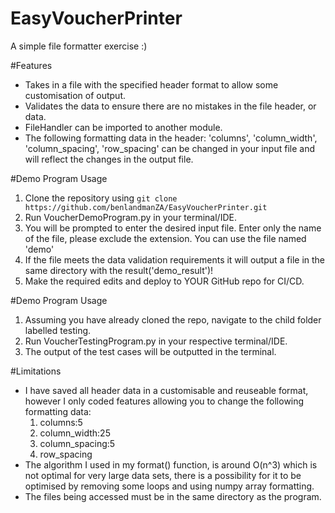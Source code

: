 # EasyVoucherPrinter
A simple file formatter exercise :)

#Features

- Takes in a file with the specified header format to allow some customisation of output.
- Validates the data to ensure there are no mistakes in the file header, or data.
- FileHandler can be imported to another module.
- The following formatting data in the header: 'columns', 'column_width', 'column_spacing', 'row_spacing' can be changed in your input file and will reflect the changes in the output file.

#Demo Program Usage

1. Clone the repository using `git clone https://github.com/benlandmanZA/EasyVoucherPrinter.git`
2. Run VoucherDemoProgram.py in your terminal/IDE. 
3. You will be prompted to enter the desired input file. Enter only the name of the file, please exclude the extension. You can use the file named 'demo'
4. If the file meets the data validation requirements it will output a file in the same directory with the result('demo_result')!
5. Make the required edits and deploy to YOUR GitHub repo for CI/CD.

#Demo Program Usage

1. Assuming you have already cloned the repo, navigate to the child folder labelled testing.
2. Run VoucherTestingProgram.py in your respective terminal/IDE.
3. The output of the test cases will be outputted in the terminal.

#Limitations

- I have saved all header data in a customisable and reuseable format, however I only coded features allowing you to change the following formatting data:
	1. columns:5
	2. column_width:25
	3. column_spacing:5
	4. row_spacing
- The algorithm I used in my format() function, is around O(n^3) which is not optimal for very large data sets, there is a possibility for it to be optimised by removing some loops and using numpy array formatting.
- The files being accessed must be in the same directory as the program.